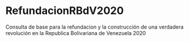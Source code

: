 # RefundacionRBdV2020
Consulta de base para la refundacion y la construcción de una verdadera revolución en la Republica Bolivariana de Venezuela 2020
